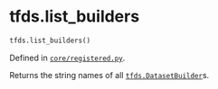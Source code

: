<div itemscope itemtype="http://developers.google.com/ReferenceObject">
<meta itemprop="name" content="tfds.list_builders" />
<meta itemprop="path" content="Stable" />
</div>

# tfds.list_builders

``` python
tfds.list_builders()
```



Defined in [`core/registered.py`](https://github.com/tensorflow/datasets/tree/master/tensorflow_datasets/core/registered.py).

Returns the string names of all <a href="../tfds/DatasetBuilder.md"><code>tfds.DatasetBuilder</code></a>s.
